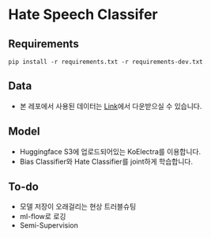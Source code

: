 # Hate Speech Classifer
## Requirements

```shell
pip install -r requirements.txt -r requirements-dev.txt
```
## Data

* 본 레포에서 사용된 데이터는 [Link](https://github.com/kocohub/korean-hate-speech)에서 다운받으실 수 있습니다.
## Model
* Huggingface S3에 업로드되어있는 KoElectra를 이용합니다.
* Bias Classifier와 Hate Classifier를 joint하게 학습합니다.
## To-do

  + 모델 저장이 오래걸리는 현상 트러블슈팅
  + ml-flow로 로깅
  + Semi-Supervision
